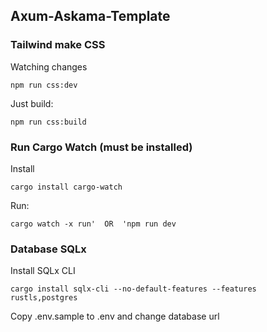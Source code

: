 ## Axum-Askama-Template

### Tailwind make CSS
Watching changes
```
npm run css:dev
```
Just build:
```
npm run css:build
```

### Run Cargo Watch (must be installed)

Install
```
cargo install cargo-watch
```
Run:
```
cargo watch -x run'  OR  'npm run dev
```

### Database SQLx

Install SQLx CLI
```
cargo install sqlx-cli --no-default-features --features rustls,postgres

```
Copy .env.sample to .env and change database url
